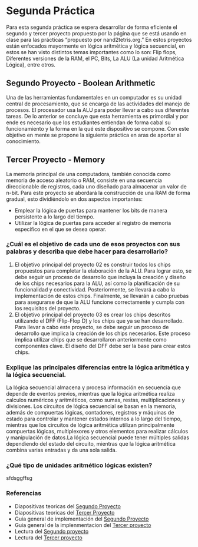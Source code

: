 # Segunda Práctica
Para esta segunda práctica se espera desarrollar de forma eficiente el segundo y tercer proyecto propuesto por la página que se está usando en clase para las prácticas “propuesto por nand2tetris.org.” En estos proyectos están enfocados mayormente en lógica aritmética y lógica secuencial, en estos se han visto distintos temas importantes como lo son: Flip flops, Diferentes versiones de la RAM, el PC, Bits, La ALU  (La unidad Aritmética Lógica), entre otros.

## Segundo Proyecto - Boolean Arithmetic
Una de las herramientas fundamentales en un computador es su unidad central de procesamiento, que se encarga de las actividades del manejo de procesos. El procesador usa la ALU para poder llevar a cabo sus diferentes tareas. De lo anterior se concluye que esta herramienta es primordial y por ende es necesario que los estudiantes entiendan de forma cabal su funcionamiento y la forma en la qué este dispositivo se compone. Con este objetivo en mente se propone la siguiente práctica en aras de aportar al conocimiento. 

## Tercer Proyecto - Memory
La memoria principal de una computadora, también conocida como memoria de acceso aleatorio o RAM,  consiste en una secuencia direccionable de registros, cada uno diseñado para almacenar un valor de n-bit. Para este proyecto se abordará la construcción de una RAM de forma gradual, esto dividiéndolo en dos aspectos importantes:
* Emplear la lógica de puertas para mantener los bits de manera persistente a lo largo del tiempo.
* Utilizar la lógica de puertas para acceder al registro de memoria específico en el que se desea operar.



### ¿Cuál es el objetivo de cada uno de esos proyectos con sus palabras y describa que debe hacer para desarrollarlo?
1) El objetivo principal del proyecto 02 es construir todos los chips propuestos para completar la elaboración de la ALU. Para lograr esto, se debe seguir un proceso de desarrollo que incluya la creación y diseño de los chips necesarios para la ALU, así como la planificación de su funcionalidad y conectividad. Posteriormente, se llevará a cabo la implementación de estos chips. Finalmente, se llevarán a cabo pruebas para asegurarse de que la ALU funcione correctamente y cumpla con los requisitos del proyecto.
2) El objetivo principal del proyecto 03 es crear los chips descritos utilizando el DFF (Flip-Flop D) y los chips que ya se han desarrollado. Para llevar a cabo este proyecto, se debe seguir un proceso de desarrollo que implica la creación de los chips necesarios. Este proceso implica utilizar chips que se desarrollaron anteriormente como componentes clave. El diseño del DFF debe ser la base para crear estos chips.


### Explique las principales diferencias entre la lógica aritmética y la lógica secuencial.

La lógica secuencial almacena y procesa información en secuencia que depende de eventos previos, mientras que la lógica aritmética realiza calculos numéricos y aritméticos, como sumas, restas, multiplicaciones y divisiones. Los circuitos de lógica secuencial se basan en la memoria, además de compuertas lógicas, contadores, registros y máquinas de estado para controlar y mantener estados internos a lo largo del tiempo, mientras que los circuitos de lógica aritmética utilizan principalmente compuertas lógicas, multiplexores y otros elementos para realizar cálculos y manipulación de datos.La lógica secuencial puede tener múltiples salidas dependiendo del estado del circuito, mientras que la lógica aritmética combina varias entradas y da una sola salida.

### ¿Qué tipo de unidades aritmético lógicas existen?

sfdsggffsg


### Referencias
- Diapositivas teoricas del [Segundo Proyecto](https://drive.google.com/file/d/1ie9s3GjM2TrvL7PrEZJ00gEwezgNLOBm/view)
- Diapositivas teoricas del [Tercer Proyecto](https://drive.google.com/file/d/1boFooygPrxMX-AxzogFYIZ-8QsZiDz96/view)
- Guia general de implementación del [Segundo Proyecto](https://drive.google.com/file/d/17SzlbKXl0kc5BHsKsKMrOlx-EEpWvq7g/view)
- Guia general de la implenmentacion del [Tercer proyecto](https://drive.google.com/file/d/1ArUW8mkh4Kax-2TXGRpjPWuHf70u6_TJ/view)
- Lectura del [Segundo proyecto](https://www.nand2tetris.org/_files/ugd/44046b_f0eaab042ba042dcb58f3e08b46bb4d7.pdf)
- Lectura del [Tercer proyecto](https://www.nand2tetris.org/_files/ugd/44046b_862828b3a3464a809cda6f44d9ad2ec9.pdf)
